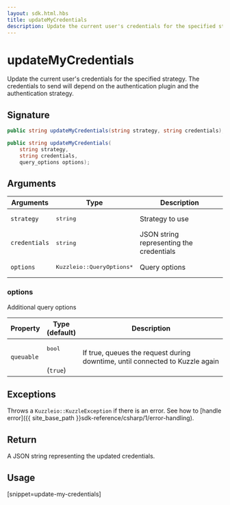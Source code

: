 ```yaml
---
layout: sdk.html.hbs
title: updateMyCredentials
description: Update the current user's credentials for the specified strategy.
---
```


# updateMyCredentials

Update the current user's credentials for the specified strategy. The credentials to send will depend on the authentication plugin and the authentication strategy.

## Signature

```csharp
public string updateMyCredentials(string strategy, string credentials);

public string updateMyCredentials(
    string strategy, 
    string credentials, 
    query_options options);

```

## Arguments

| Arguments    | Type    | Description
|--------------|---------|-------------
| `strategy` | <pre>string</pre> | Strategy to use
| `credentials` | <pre>string</pre> | JSON string representing the credentials
| `options`  | <pre>Kuzzleio::QueryOptions\*</pre>    | Query options


### options

Additional query options

| Property     | Type<br/>(default)    | Description        | 
| ---------- | ------- | --------------------------------- | 
| `queuable` | <pre>bool</pre><br/>(`true`) | If true, queues the request during downtime, until connected to Kuzzle again |


## Exceptions

Throws a `Kuzzleio::KuzzleException` if there is an error. See how to [handle error]({{ site_base_path }}sdk-reference/csharp/1/error-handling).

## Return

A JSON string representing the updated credentials.

## Usage

[snippet=update-my-credentials]
